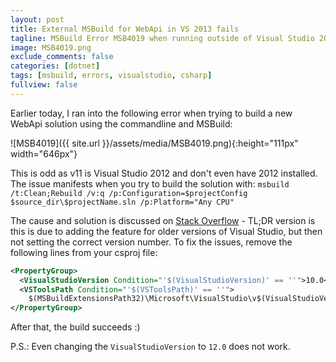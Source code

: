 ```yaml
---
layout: post
title: External MSBuild for WebApi in VS 2013 fails
tagline: MSBuild Error MSB4019 when running outside of Visual Studio 2013
image: MSB4019.png
exclude_comments: false
categories: [dotnet]
tags: [msbuild, errors, visualstudio, csharp]
fullview: false
---
```


Earlier today, I ran into the following error when trying to build a new WebApi solution using the commandline and MSBuild:

![MSB4019]({{ site.url }}/assets/media/MSB4019.png){:height="111px" width="646px"}

This is odd as v11 is Visual Studio 2012 and don't even have 2012 installed. The issue manifests when you try to build the solution with: `msbuild /t:Clean;Rebuild /v:q /p:Configuration=$projectConfig $source_dir\$projectName.sln /p:Platform="Any CPU"`

The cause and solution is discussed on [Stack Overflow](http://stackoverflow.com/questions/12026754/msbuild-deploy-failing-after-upgrade-to-net-4-5) - TL;DR version is this is due to adding the feature for older versions of Visual Studio, but then not setting the correct version number. To fix the issues, remove the following lines from your csproj file:

~~~ xml
<PropertyGroup>
  <VisualStudioVersion Condition="'$(VisualStudioVersion)' == ''">10.0</VisualStudioVersion>
  <VSToolsPath Condition="'$(VSToolsPath)' == ''">
    $(MSBuildExtensionsPath32)\Microsoft\VisualStudio\v$(VisualStudioVersion)</VSToolsPath>
</PropertyGroup>
~~~

After that, the build succeeds :)

P.S.: Even changing the `VisualStudioVersion` to `12.0` does not work.
